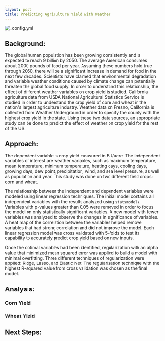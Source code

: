```yaml
---
layout: post
title: Predicting Agriculture Yield with Weather
---
```

![_config.yml]({{https://media1.britannica.com/eb-media/90/94190-004-D8BC0070.jpg}}/images/weather_agriculture/wheat_image.jpg)

## Background:
The global human population has been growing consistently and is expected to reach 9 billion by 2050. The average American consumes about 2000 pounds of food per year. Assuming these numbers hold true through 2050, there will be a significant increase in demand for food in the next few decades. Scientists have claimed that environmental degradation and variable weather conditions caused by climate change can potentially threaten the global food supply. In order to understand this relationship, the effect of different weather variables on crop yield is studied. California agriculture data from USDA National Agricultural Statistics Service is studied in order to understand the crop yield of corn and wheat in the nation's largest agriculture industry. Weather data on Fresno, California is collected from Weather Underground in order to specify the county with the highest crop yield in the state. Using these two data sources, an appropriate study can be done to predict the effect of weather on crop yield for the rest of the US.

## Approach:
The dependent variable is crop yield measured in BU/acre. The independent variables of interest are weather variables, such as maximum temperature, mean temperature, minimum temperature, heating days, cooling days, growing days, dew point, precipitation, wind, and sea level pressure, as well as population and year. This study was done on two different field crops: corn and wheat.

The relationship between the independent and dependent variables were modeled using linear regression techniques. The initial model contains all independent variables with the results analyzed using `statsmodels`. Variables with p-values greater than 0.05 were removed in order to focus the model on only statistically significant variables. A new model with fewer variables was analyzed to observe the changes in significance of variables. A heat map of the correlation between the variables helped remove variables that had strong correlation and did not improve the model. Each linear regression model was cross validated with 5-folds to test its capability to accurately predict crop yield based on new inputs.

Once the optimal variables had been identified, regularization with an alpha value that minimized mean squared error was applied to build a model with minimal overfitting. Three different techniques of regularization were applied: Ridge, Lasso, and Elastic Net. The regularization technique with the highest R-squared value from cross validation was chosen as the final model.

## Analysis:

### Corn Yield



### Wheat Yield


## Next Steps:
